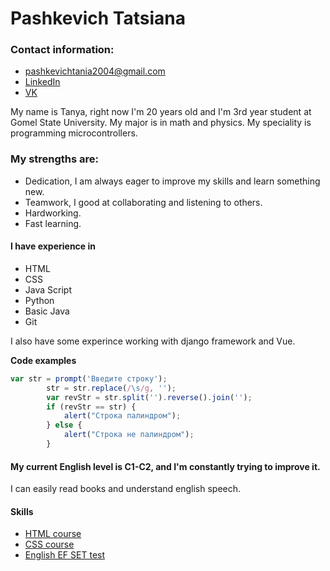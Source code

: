 # Pashkevich Tatsiana

### Contact information:
* [pashkevichtania2004@gmail.com](https://pashkevichtania2004@gmail.com)
* [LinkedIn](https://www.linkedin.com/in/tatsiana-pashkevich-64b760208/)
* [VK](https://vk.com/id222248841)

My name is Tanya, right now I'm 20 years old and I'm 3rd year student at Gomel State University. My major is in math and physics. My speciality is programming microcontrollers.

### My strengths are: 
- Dedication, I am always eager to improve my skills and learn something new. 
- Teamwork, I good at collaborating and listening to others.
- Hardworking.
- Fast learning.

#### I have experience in
* HTML
* CSS
* Java Script
* Python
* Basic Java
* Git

I also have some experince working with django framework and Vue.

**Code examples**
```javascript
var str = prompt('Введите строку');
        str = str.replace(/\s/g, '');
        var revStr = str.split('').reverse().join('');
        if (revStr == str) {
            alert("Строка палиндром");
        } else {
            alert("Строка не палиндром");
        }
```
#### My current English level is C1-C2, and I'm constantly trying to improve it.
I can easily read books and understand english speech.

#### Skills
* [HTML course](https://www.sololearn.com/Certificate/1014-15448056/jpg/)
* [CSS course](https://www.sololearn.com/Certificate/1023-15448056/jpg/)
* [English EF SET test](https://www.efset.org/cert/Fyfv6R)
